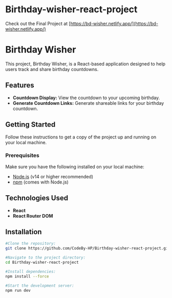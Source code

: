 
# Birthday-wisher-react-project

Check out the Final Project at [https://bd-wisher.netlify.app/](https://bd-wisher.netlify.app/)

# Birthday Wisher

This project, Birthday Wisher, is a React-based application designed to help users track and share birthday countdowns.

## Features

- **Countdown Display:** View the countdown to your upcoming birthday.
- **Generate Countdown Links:** Generate shareable links for your birthday countdown.

## Getting Started

Follow these instructions to get a copy of the project up and running on your local machine.

### Prerequisites

Make sure you have the following installed on your local machine:

- [Node.js](https://nodejs.org/) (v14 or higher recommended)
- [npm](https://www.npmjs.com/) (comes with Node.js)
  

## Technologies Used

- **React**
- **React Router DOM**

## Installation
   ```sh
   #Clone the repository:
   git clone https://github.com/CodeBy-HP/Birthday-wisher-react-project.git

   #Navigate to the project directory:
   cd Birthday-wisher-react-project

   #Install dependencies:
   npm install --force

   #Start the development server:
   npm run dev
   ```
   


